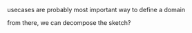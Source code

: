 usecases are probably most important way to define a domain

from there, we can decompose the sketch?
